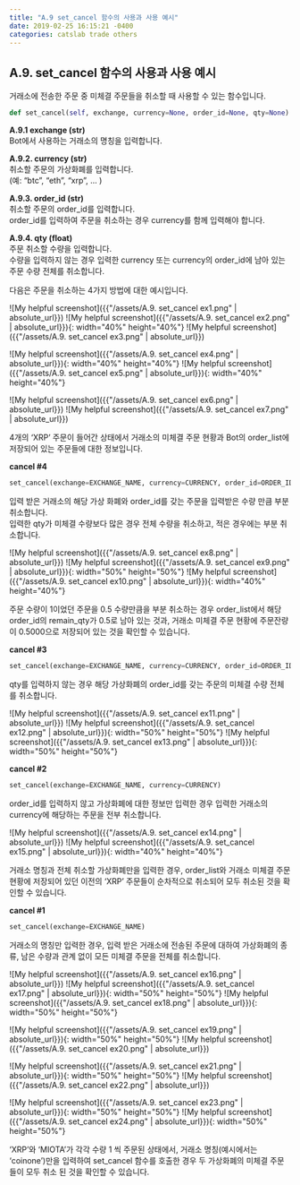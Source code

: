```yaml
---
title: "A.9 set_cancel 함수의 사용과 사용 예시"
date: 2019-02-25 16:15:21 -0400
categories: catslab trade others
---
```


## A.9. set_cancel 함수의 사용과 사용 예시

거래소에 전송한 주문 중 미체결 주문들을 취소할 때 사용할 수 있는 함수입니다. 

```python
def set_cancel(self, exchange, currency=None, order_id=None, qty=None):
```

__A.9.1 exchange (str)__  
Bot에서 사용하는 거래소의 명칭을 입력합니다.


__A.9.2. currency (str)__  
취소할 주문의 가상화폐를 입력합니다.  
(예: “btc”, “eth”, “xrp”, … )


__A.9.3. order_id (str)__  
취소할 주문의 order_id를 입력합니다.  
order_id를 입력하여 주문을 취소하는 경우 currency를 함께 입력해야 합니다.


__A.9.4. qty (float)__  
주문 취소할 수량을 입력합니다.  
수량을 입력하지 않는 경우 입력한 currency 또는 currency의 order_id에 남아 있는 주문 수량 전체를 취소합니다.

다음은 주문을 취소하는 4가지 방법에 대한 예시입니다. 


![My helpful screenshot]({{"/assets/A.9. set_cancel ex1.png" | absolute_url}})
![My helpful screenshot]({{"/assets/A.9. set_cancel ex2.png" | absolute_url}}){: width="40%" height="40%"}
![My helpful screenshot]({{"/assets/A.9. set_cancel ex3.png" | absolute_url}})

![My helpful screenshot]({{"/assets/A.9. set_cancel ex4.png" | absolute_url}}){: width="40%" height="40%"}
![My helpful screenshot]({{"/assets/A.9. set_cancel ex5.png" | absolute_url}}){: width="40%" height="40%"}

![My helpful screenshot]({{"/assets/A.9. set_cancel ex6.png" | absolute_url}})
![My helpful screenshot]({{"/assets/A.9. set_cancel ex7.png" | absolute_url}})


4개의 ‘XRP’ 주문이 들어간 상태에서 거래소의 미체결 주문 현황과 Bot의 order_list에 저장되어 있는 주문들에 대한 정보입니다.


__cancel #4__  
```python
set_cancel(exchange=EXCHANGE_NAME, currency=CURRENCY, order_id=ORDER_ID, qty=QUANTITY)
```

입력 받은 거래소의 해당 가상 화폐와 order_id를 갖는 주문을 입력받은 수량 만큼 부분 취소합니다.  
입력한 qty가 미체결 수량보다 많은 경우 전체 수량을 취소하고, 적은 경우에는 부분 취소합니다. 

![My helpful screenshot]({{"/assets/A.9. set_cancel ex8.png" | absolute_url}})
![My helpful screenshot]({{"/assets/A.9. set_cancel ex9.png" | absolute_url}}){: width="50%" height="50%"}
![My helpful screenshot]({{"/assets/A.9. set_cancel ex10.png" | absolute_url}}){: width="40%" height="40%"}

주문 수량이 1이었던 주문을 0.5 수량만큼을 부분 취소하는 경우 order_list에서 해당 order_id의 remain_qty가 0.5로 남아 있는 것과, 거래소 미체결 주문 현황에 주문잔량이 0.5000으로 저장되어 있는 것을 확인할 수 있습니다.


__cancel #3__  
```python
set_cancel(exchange=EXCHANGE_NAME, currency=CURRENCY, order_id=ORDER_ID)
```

qty를 입력하지 않는 경우 해당 가상화폐의 order_id를 갖는 주문의 미체결 수량 전체를 취소합니다.


![My helpful screenshot]({{"/assets/A.9. set_cancel ex11.png" | absolute_url}})
![My helpful screenshot]({{"/assets/A.9. set_cancel ex12.png" | absolute_url}}){: width="50%" height="50%"}
![My helpful screenshot]({{"/assets/A.9. set_cancel ex13.png" | absolute_url}}){: width="50%" height="50%"}


__cancel #2__  
```python
set_cancel(exchange=EXCHANGE_NAME, currency=CURRENCY)
```

order_id를 입력하지 않고 가상화폐에 대한 정보만 입력한 경우 입력한 거래소의 currency에 해당하는 주문을 전부 취소합니다.

![My helpful screenshot]({{"/assets/A.9. set_cancel ex14.png" | absolute_url}})
![My helpful screenshot]({{"/assets/A.9. set_cancel ex15.png" | absolute_url}}){: width="40%" height="40%"}

거래소 명칭과 전체 취소할 가상화폐만을 입력한 경우, order_list와 거래소 미체결 주문 현황에 저장되어 있던 이전의 ‘XRP’ 주문들이 순차적으로 취소되어 모두 취소된 것을 확인할 수 있습니다.


__cancel #1__  
```python
set_cancel(exchange=EXCHANGE_NAME)
```

거래소의 명칭만 입력한 경우, 입력 받은 거래소에 전송된 주문에 대하여 가상화폐의 종류, 남은 수량과 관계 없이 모든 미체결 주문을 전체를 취소합니다.

![My helpful screenshot]({{"/assets/A.9. set_cancel ex16.png" | absolute_url}})
![My helpful screenshot]({{"/assets/A.9. set_cancel ex17.png" | absolute_url}}){: width="50%" height="50%"}
![My helpful screenshot]({{"/assets/A.9. set_cancel ex18.png" | absolute_url}}){: width="50%" height="50%"}


![My helpful screenshot]({{"/assets/A.9. set_cancel ex19.png" | absolute_url}}){: width="50%" height="50%"}
![My helpful screenshot]({{"/assets/A.9. set_cancel ex20.png" | absolute_url}})


![My helpful screenshot]({{"/assets/A.9. set_cancel ex21.png" | absolute_url}}){: width="50%" height="50%"}
![My helpful screenshot]({{"/assets/A.9. set_cancel ex22.png" | absolute_url}})

![My helpful screenshot]({{"/assets/A.9. set_cancel ex23.png" | absolute_url}}){: width="50%" height="50%"}
![My helpful screenshot]({{"/assets/A.9. set_cancel ex24.png" | absolute_url}}){: width="50%" height="50%"}

‘XRP’와 ‘MIOTA’가 각각 수량 1 씩 주문된 상태에서, 거래소 명칭(예시에서는 ‘coinone’)만을 입력하여 set_cancel 함수를 호출한 경우 두 가상화폐의 미체결 주문들이 모두 취소 된 것을 확인할 수 있습니다.


